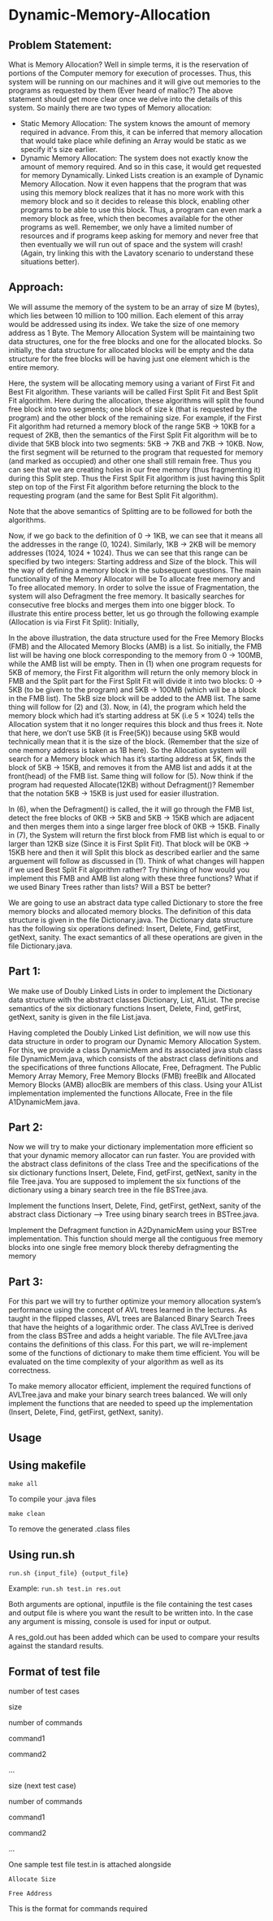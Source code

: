 # Dynamic-Memory-Allocation
## Problem Statement:
What is Memory Allocation? Well in simple terms, it is the reservation of portions of the Computer memory for execution of processes. Thus, this system will be running on our machines and it will give out memories to the programs as requested by them (Ever heard of malloc?) The above statement should get more clear once we delve into the details of this system. So mainly there are two types of Memory allocation:
   * Static Memory Allocation: The system knows the amount of memory required in advance. From this, it can be inferred that memory allocation that would take place while defining      an Array would be static as we specify it's size earlier.
   * Dynamic Memory Allocation: The system does not exactly know the amount of memory required. And so in this case, it would get requested for memory Dynamically. Linked Lists        creation is an example of Dynamic Memory Allocation.
Now it even happens that the program that was using this memory block realizes that it has no more work with this memory block and so it decides to release this block, enabling other programs to be able to use this block. Thus, a program can even mark a memory block as free, which then becomes available for the other programs as well. Remember, we only have a limited number of resources and if programs keep asking for memory and never free that then eventually we will run out of space and the system will crash! (Again, try linking this with the Lavatory scenario to understand these situations better).

## Approach:
We will assume the memory of the system to be an array of size M (bytes), which lies between 10 million to 100 million. Each element of this array would be addressed using its index. We take the size of one memory address as 1 Byte. The Memory Allocation System will be maintaining two data structures, one for the free blocks and one for the allocated blocks. So initially, the data structure for allocated blocks will be empty and the data structure for the free blocks will be having just one element which is the entire memory.

Here, the system will be allocating memory using a variant of First Fit and Best Fit algorithm. These variants will be called First Split Fit and Best Split Fit algorithm. Here during the allocation, these algorithms will split the found free block into two segments; one block of size k (that is requested by the program) and the other block of the remaining size. For example, if the First Fit algorithm had returned a memory block of the range 5KB → 10KB for a request of 2KB, then the semantics of the First Split Fit algorithm will be to divide that 5KB block into two segments: 5KB → 7KB and 7KB → 10KB. Now, the first segment will be returned to the program that requested for memory (and marked as occupied) and other one shall still remain free. Thus you can see that we are creating holes in our free memory (thus fragmenting it) during this Split step. Thus the First Split Fit algorithm is just having this Split step on top of the First Fit algorithm before returning the block to the requesting program (and the same for Best Split Fit algorithm).

Note that the above semantics of Splitting are to be followed for both the algorithms.

Now, if we go back to the definition of 0 → 1KB, we can see that it means all the addresses in the range (0, 1024). Similarly, 1KB → 2KB will be memory addresses (1024, 1024 + 1024). Thus we can see that this range can be specified by two integers: Starting address and Size of the block. This will the way of defining a memory block in the subsequent questions. The main functionality of the Memory Allocator will be To allocate free memory and To free allocated memory. In order to solve the issue of Fragmentation, the system will also Defragment the free memory. It basically searches for consecutive free blocks and merges them into one bigger block. To illustrate this entire process better, let us go through the following example (Allocation is via First Fit Split): Initially,



In the above illustration, the data structure used for the Free Memory Blocks (FMB) and the Allocated Memory Blocks (AMB) is a list. So initially, the FMB list will be having one block corresponding to the memory from 0 → 100MB, while the AMB list will be empty. Then in (1) when one program requests for 5KB of memory, the First Fit algorithm will return the only memory block in FMB and the Split part for the First Split Fit will divide it into two blocks: 0 → 5KB (to be given to the program) and 5KB → 100MB (which will be a block in the FMB list). The 5kB size block will be added to the AMB list. The same thing will follow for (2) and (3). Now, in (4), the program which held the memory block which had it’s starting address at 5K (i.e 5 × 1024) tells the Allocation system that it no longer requires this block and thus frees it. Note that here, we don’t use 5KB (it is Free(5K)) because using 5KB would technically mean that it is the size of the block. (Remember that the size of one memory address is taken as 1B here). So the Allocation system will search for a Memory block which has it’s starting address at 5K, finds the block of 5KB → 15KB, and removes it from the AMB list and adds it at the front(head) of the FMB list. Same thing will follow for (5). Now think if the program had requested Allocate(12KB) without Defragment()? Remember that the notation 5KB → 15KB is just used for easier illustration.

In (6), when the Defragment() is called, the it will go through the FMB list, detect the free blocks of 0KB → 5KB and 5KB → 15KB which are adjacent and then merges them into a singe larger free block of 0KB → 15KB. Finally in (7), the System will return the first block from FMB list which is equal to or larger than 12KB size (Since it is First Split Fit). That block will be 0KB → 15KB here and then it will Split this block as described earlier and the same arguement will follow as discussed in (1). Think of what changes will happen if we used Best Split Fit algorithm rather? Try thinking of how would you implement this FMB and AMB list along with these three functions? What if we used Binary Trees rather than lists? Will a BST be better?

We are going to use an abstract data type called Dictionary to store the free memory blocks and allocated memory blocks. The definition of this data structure is given in the file Dictionary.java. The Dictionary data structure has the following six operations defined: Insert, Delete, Find, getFirst, getNext, sanity. The exact semantics of all these operations are given in the file Dictionary.java.

## Part 1:

We make use of Doubly Linked Lists in order to implement the Dictionary data structure with the abstract classes Dictionary, List, A1List. The precise semantics of the six dictionary functions Insert, Delete, Find, getFirst, getNext, sanity is given in the file List.java.

Having completed the Doubly Linked List definition, we will now use this data structure in order to program our Dynamic Memory Allocation System. For this, we provide a class DynamicMem and its associated java stub class file DynamicMem.java, which consists of the abstract class definitions and the specifications of three functions Allocate, Free, Defragment. The Public Memory Array Memory, Free Memory Blocks (FMB) freeBlk and Allocated Memory Blocks (AMB) allocBlk are members of this class. Using your A1List implementation implemented the functions Allocate, Free in the file A1DynamicMem.java.

## Part 2:

Now we will try to make your dictionary implementation more efficient so that your dynamic memory allocator can run faster. You are provided with the abstract class definitons of the class Tree and the specifications of the six dictionary functions Insert, Delete, Find, getFirst, getNext, sanity in the file Tree.java. You are supposed to implement the six functions of the dictionary using a binary search tree in the file BSTree.java.

Implement the functions Insert, Delete, Find, getFirst, getNext, sanity of the abstract class Dictionary --> Tree using binary search trees in BSTree.java.

Implement the Defragment function in A2DynamicMem using your BSTree implementation. This function should merge all the contiguous free memory blocks into one single free memory block thereby defragmenting the memory

## Part 3:

For this part we will try to further optimize your memory allocation system’s performance using the concept of AVL trees learned in the lectures. As taught in the flipped classes, AVL trees are Balanced Binary Search Trees that have the heights of a logarithmic order. The class AVLTree is derived from the class BSTree and adds a height variable. The file AVLTree.java contains the definitions of this class. For this part, we will re-implement some of the functions of dictionary to make them time efficient. You will be evaluated on the time complexity of your algorithm as well as its correctness.

To make memory allocator efficient, implement the required functions of AVLTree.java and make your binary search trees balanced. We will only implement the functions that are needed to speed up the implementation (Insert, Delete, Find, getFirst, getNext, sanity).

## Usage

## Using makefile

`make all`

To compile your .java files

`make clean`

To remove the generated .class files

## Using run.sh

`run.sh {input_file} {output_file}`

Example: `run.sh test.in res.out`

Both arguments are optional, inputfile is the file containing the test cases and output file is where you want the result to be written into. In the case any argument is missing, console is used for input or output.

A res_gold.out has been added which can be used to compare your results against the standard results.

## Format of test file

number of test cases

size

number of commands

command1

command2

...

size (next test case)

number of commands

command1

command2

...

One sample test file test.in is attached alongside

`Allocate Size`

`Free Address`

This is the format for commands required
